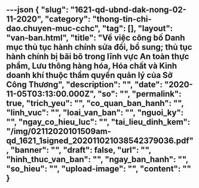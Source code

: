---json
{
    "slug": "1621-qd-ubnd-dak-nong-02-11-2020",
    "category": "thong-tin-chi-dao.chuyen-muc-cchc",
    "tag": [],
    "layout": "van-ban.html",
    "title": "Về việc công bố Danh mục thủ tục hành chính sửa đổi, bổ sung; thủ tục hành chính bị bãi bõ trong lĩnh vực An toàn thực phẩm, Lưu thông hàng hóa, Hóa chất và Kinh doanh khí thuộc thẩm quyền quản lý của Sở Công Thương",
    "description": "",
    "date": "2020-11-05T03:13:00.000Z",
    "so": "",
    "permalink": true,
    "trich_yeu": "",
    "co_quan_ban_hanh": "",
    "linh_vuc": "",
    "loai_van_ban": "",
    "nguoi_ky": "",
    "ngay_co_hieu_luc": "",
    "tai_lieu_dinh_kem": "/img/02112020101509am-qd_1621_1signed_202011021038542379036.pdf",
    "banner": "",
    "draft": false,
    "url": "",
    "hinh_thuc_van_ban": "",
    "ngay_ban_hanh": "",
    "so_hieu": "",
    "upload-image": "",
    "__content__": ""
}
---
